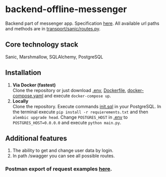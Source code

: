 # backend-offline-messenger
Backend part of messenger app. Specification [here](https://docs.google.com/document/d/1e6QAi3vTzmO9nysBArd1DNhIsXsx4eSHfu_T0eXkLuc/edit?usp=sharing).
All available url paths and methods are in [transport/sanic/routes.py](https://github.com/DmitryCS/backend-offline-messenger/blob/master/transport/sanic/routes.py).
## Core technology stack
Sanic, Marshmallow, SQLAlchemy, PostgreSQL
## Installation
1. <b>Via Docker (fastest)</b><br>
Clone the repository or just download [.env](https://raw.githubusercontent.com/DmitryCS/backend-offline-messenger/master/.env), [Dockerfile](https://raw.githubusercontent.com/DmitryCS/backend-offline-messenger/master/Dockerfile), [docker-compose.yaml](https://raw.githubusercontent.com/DmitryCS/backend-offline-messenger/master/docker-compose.yaml) and execute `docker-compose up`. <br>
2. <b>Locally</b><br>
Clone the repository. Execute commands [init.sql](https://raw.githubusercontent.com/DmitryCS/backend-offline-messenger/master/init.sql) in your PostgreSQL. In the terminal execute `pip install -r requierements.txt` and then `alembic upgrade head`. Change `POSTGRES_HOST` in [.env](https://raw.githubusercontent.com/DmitryCS/backend-offline-messenger/master/.env) to `POSTGRES_HOST=0.0.0.0` and execute `python main.py`.
## Additional features
1. The ability to get and change user data by login.
2. In path /swagger you can see all possible routes.
### Postman export of request examples [here](https://github.com/DmitryCS/backend-offline-messenger/blob/master/backend-offline-messenger.postman_collection.json).